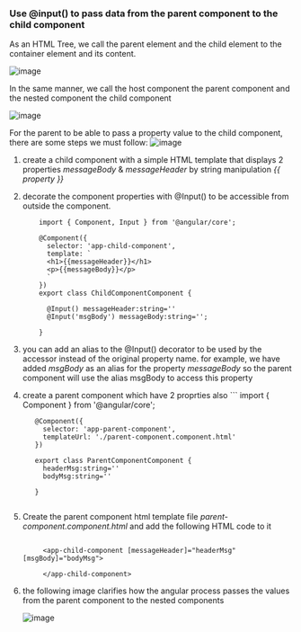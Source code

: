 
### Use @input() to pass data from the parent component to the child component

As an HTML Tree, we call the parent element and the child element to the container element and its content.

  ![image](https://github.com/shaimaa-hshalaby/Angular_Guide/assets/3264417/588fce15-df3f-4af5-8e4f-887263a3fe50)

In the same manner, we call the host component the parent component and the nested component the child component 

  ![image](https://github.com/shaimaa-hshalaby/Angular_Guide/assets/3264417/3192b5f9-ab12-4d22-a3e2-1dc8e5445321)

For the parent to be able to pass a property value to the child component, there are some steps we must follow:
 ![image](https://github.com/shaimaa-hshalaby/Angular_Guide/assets/3264417/73d79188-5d9b-4637-85f7-5d5f03bbd1b1)

  1.  create a child component with a simple HTML template that displays 2 properties *messageBody* & *messageHeader* by string manipulation *{{ property }}*
  2.  decorate the component properties with @Input() to be accessible from outside the component.
     
        ```
            import { Component, Input } from '@angular/core';
            
            @Component({
              selector: 'app-child-component',
              template: `
              <h1>{{messageHeader}}</h1>
              <p>{{messageBody}}</p>
              `
            })
            export class ChildComponentComponent {
            
              @Input() messageHeader:string=''
              @Input('msgBody') messageBody:string='';
            
            }
        ```

3. you can add an alias to the @Input() decorator to be used by the accessor instead of the original property name. for example, we have added *msgBody* as an alias for the property *messageBody* so the parent component will use the alias msgBody to access this property

4. create a parent component which have 2 proprties also
       ```
          import { Component } from '@angular/core';
          
          @Component({
            selector: 'app-parent-component',
            templateUrl: './parent-component.component.html'
          })
          
          export class ParentComponentComponent {
            headerMsg:string=''
            bodyMsg:string=''
          
          }
    ```
   
6. Create the parent component html template file *parent-component.component.html* and add the following HTML code to it
     ```
  
          <app-child-component [messageHeader]="headerMsg" [msgBody]="bodyMsg">
      
          </app-child-component>
  
     ```

7. the following image clarifies how the angular process passes the values from the parent component to the nested components
   
     ![image](https://github.com/shaimaa-hshalaby/Angular_Guide/assets/3264417/48ce5232-59a1-4282-a139-85164cff4b3b)


